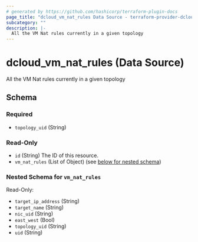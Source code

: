 ```yaml
---
# generated by https://github.com/hashicorp/terraform-plugin-docs
page_title: "dcloud_vm_nat_rules Data Source - terraform-provider-dcloud"
subcategory: ""
description: |-
  All the VM Nat rules currently in a given topology
---
```


# dcloud_vm_nat_rules (Data Source)

All the VM Nat rules currently in a given topology



<!-- schema generated by tfplugindocs -->
## Schema

### Required

- `topology_uid` (String)

### Read-Only

- `id` (String) The ID of this resource.
- `vm_nat_rules` (List of Object) (see [below for nested schema](#nestedatt--vm_nat_rules))

<a id="nestedatt--vm_nat_rules"></a>
### Nested Schema for `vm_nat_rules`

Read-Only:

- `target_ip_address` (String)
- `target_name` (String)
- `nic_uid` (String)
- `east_west` (Bool)
- `topology_uid` (String)
- `uid` (String)


